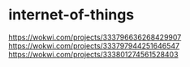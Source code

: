 # internet-of-things


https://wokwi.com/projects/333796636268429907
https://wokwi.com/projects/333797944251646547
https://wokwi.com/projects/333801274561528403
